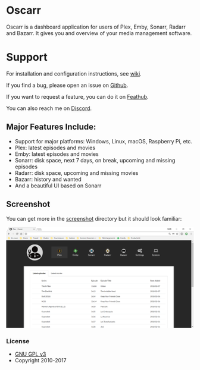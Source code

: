 # Oscarr
Oscarr is a dashboard application for users of Plex, Emby, Sonarr, Radarr and Bazarr. It gives you and overview of your media management software.

# Support
For installation and configuration instructions, see [wiki](https://github.com/morpheus65535/oscarr/wiki).

If you find a bug, please open an issue on [Github](https://github.com/morpheus65535/oscarr/issues).

If you want to request a feature, you can do it on [Feathub](http://feathub.com/morpheus65535/oscarr).

You can also reach me on [Discord](https://discord.gg/Mw4dVc3).

## Major Features Include:

* Support for major platforms: Windows, Linux, macOS, Raspberry Pi, etc.
* Plex: latest episodes and movies
* Emby: latest episodes and movies
* Sonarr: disk space, next 7 days, on break, upcoming and missing episodes
* Radarr: disk space, upcoming and missing movies
* Bazarr: history and wanted
* And a beautiful UI based on Sonarr

## Screenshot

You can get more in the [screenshot](https://github.com/morpheus65535/oscarr/tree/master/screenshot) directory but it should look familiar:

![Series](/screenshot/plex.png?raw=true "Plex")

### License

* [GNU GPL v3](http://www.gnu.org/licenses/gpl.html)
* Copyright 2010-2017
